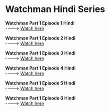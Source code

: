 # **Watchman Hindi Series**

**Watchman Part 1 Episode 1 Hindi**  
----> [Watch here](https://www.bitchute.com/video/vO6UFUgYRAeY/)

**Watchman Part 1 Episode 2 Hindi**  
----> [Watch here]()

**Watchman Part 1 Episode 3 Hindi**  
----> [Watch here]()

**Watchman Part 1 Episode 4 Hindi**  
----> [Watch here]()

**Watchman Part 1 Episode 5 Hindi**  
----> [Watch here]()

**Watchman Part 1 Episode 6 Hindi**  
----> [Watch here]()

 
